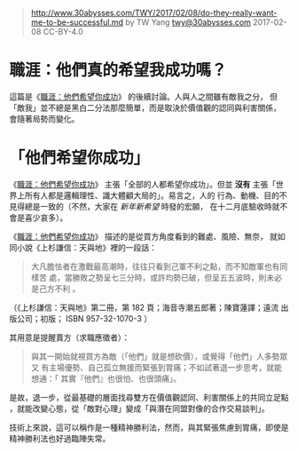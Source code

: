 ﻿> http://www.30abysses.com/TWY/2017/02/08/do-they-really-want-me-to-be-successful.md
> by TW Yang <twy@30abysses.com> 2017-02-08 CC-BY-4.0

# 職涯：他們真的希望我成功嗎？

這篇是《[職涯：他們希望你成功][1]》 的後續討論。人與人之間雖有敵我之分，
但「敵我」並不總是黑白二分法那麼簡單，而是取決於價值觀的認同與利害關係，
會隨著局勢而變化。

[1]: http://www.30abysses.com/TWY/2017/02/06/they-want-you-to-be-successful.html



# 「他們希望你成功」

《[職涯：他們希望你成功][1]》 主張「全部的人都希望你成功」。但並
**沒有**  主張「世界上所有人都是邏輯理性、識大體顧大局的」。易言之，人的
行為、動機、目的不見得總是一致的（不然，大家在 *新年新希望* 時發的宏願，
在十二月底驗收時就不會是喜少哀多）。

《[職涯：他們希望你成功][1]》 描述的是從買方角度看到的難處、風險、無奈，
就如同小說《上杉謙信：天與地》裡的一段話：

> 大凡膽怯者在激戰最高潮時，往往只看到己軍不利之點，而不知敵軍也有同樣苦
> 處，當勝敗之勢呈七三分時，或許均勢已破，但呈五五波時，則未必是己方不利
> 。
>

（《上杉謙信：天與地》第二冊，第 182  頁；海音寺潮五郎著；陳寶蓮譯；遠流
出版公司；初版； ISBN 957-32-1070-3 ）

其用意是提醒賣方（求職應徵者）：

> 與其一開始就視買方為敵（「他們」就是想砍價），或覺得「他們」人多勢眾又
> 有主場優勢、自己孤立無援而緊張到胃痛；不如試著退一步思考，就能想通：「
> 其實『他們』也很怕、也很頭痛」。

是故，退一步，從最基礎的層面找尋雙方在價值觀認同、利害關係上的共同立足點
，就能改變心態，從「敵對心理」變成「與潛在同盟對像的合作交易談判」。

技術上來說，這可以稱作是一種精神勝利法，然而，與其緊張焦慮到胃痛，即使是
精神勝利法也好過臨陣失常。
